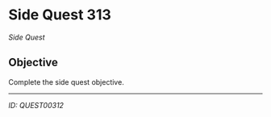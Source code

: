 # Side Quest 313

*Side Quest*

## Objective
Complete the side quest objective.

---
*ID: QUEST00312*